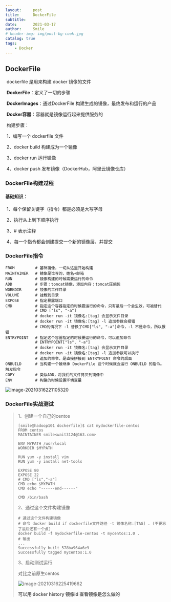 ```yaml
---
layout:     post
title:      DockerFile
subtitle:   
date:       2021-03-17
author:     Smile
# header-img: img/post-bg-cook.jpg
catalog: true
tags:
    - Docker
---
```




## DockerFile

​	dockerfile 是用来构建 docker 镜像的文件

​	**DockerFile**：定义了一切的步骤

​	**DockerImages**：通过DockerFile 构建生成的镜像，最终发布和运行的产品

​	**Docker容器**：容器就是镜像运行起来提供服务的

​	构建步骤：

​	1、编写一个 dockerfile 文件

​	2、docker build 构建成为一个镜像

​	3、docker run 运行镜像

​	4、docker push 发布镜像（DockerHub，阿里云镜像仓库）

### DockerFile构建过程

#### 基础知识：

​	1、每个保留关键字（指令）都是必须是大写字母

​	2、执行从上到下顺序执行

​	3、# 表示注释

​	4、每一个指令都会创建提交一个新的镜像层，并提交

### DockerFile指令

```shell
FROM         # 基础镜像，一切从这里开始构建
MAINTAINER   # 镜像是谁写的，姓名+邮箱
RUN          # 镜像构建的时候需要运行的命令
ADD          # 步骤：tomcat镜像，添加内容：tomcat压缩包
WORKDIR      # 镜像的工作目录
VOLUME       # 挂载到目录
EXPOSE       # 指定暴露端口
CMD          # 指定这个容器指定的时候要运行的命令，只有最后一个会生效，可被替代
             # CMD ["ls", "-a"]
             # docker run -it 镜像名:[tag] 会显示文件目录
             # docker run -it 镜像名:[tag] -l 追加参数会报错
             # CMD的情况下 -l 替换了CMD["ls", "-a"]命令，-l 不是命令，所以报错
ENTRYPOINT   # 指定这个容器指定的时候要运行的命令，可以追加命令
             # ENTRYPOINT["ls", "-a"]
             # docker run -it 镜像名:[tag] 会显示文件目录
             # docker run -it 镜像名:[tag] -l 追加参数可以执行
             # 追加的命令，是直接拼接到 ENTRYPOINT 命令的后面
ONBUILD      # 当构建一个被继承 DockerFile 这个时候就会运行 ONBUILD 的指令。触发指令
COPY         # 类似ADD，将我们的文件拷贝到镜像中
ENV          # 构建的时候设置环境变量
```



![image-20210316221105320](https://smile9996.oss-cn-shanghai.aliyuncs.com/github/image/imgDocker/image-20210316221105320.png)

### DockerFile实战测试

>1、创建一个自己的centos
>
>```shell
>[smile@hadoop101 dockerfile]$ cat mydockerfile-centos
>FROM centos
>MAINTAINER smile<wait3124@163.com>
>
>ENV MYPATH /usr/local
>WORKDIR $MYPATH
>
>RUN yum -y install vim
>RUN yum -y install net-tools
>
>EXPOSE 80
>EXPOSE 22
># CMD ["ls","-a"]
>CMD echo $MYPATH
>CMD echo "------end------"
>
>CMD /bin/bash
>```
>
>2、通过这个文件构建镜像
>
>```shell
># 通过这个文件构建镜像
># 命令 docker build if dockerfile文件路径 -t 镜像名称:[TAG] . (不要忘了最后还有一个点)
>docker build -f mydockerfile-centos -t mycentos:1.0 .
># 输出
>...
>Successfully built 578ba964a6e9
>Successfully tagged mycentos:1.0
>
>```
>
>3、启动测试运行
>
>对比之前原生centos
>
>![image-20210316225419662](https://smile9996.oss-cn-shanghai.aliyuncs.com/github/image/imgDocker/image-20210316225419662.png)
>
>**可以用 docker history 镜像id 查看镜像是怎么做的**


